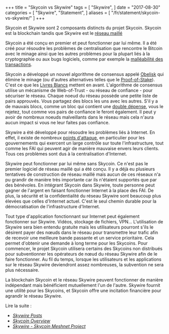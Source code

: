 +++
title = "Skycoin vs Skywire"
tags = [
  "Skywire",
]
date = "2017-08-30"
categories = [
  "Skywire",
  "Statement",
]
aliases = [
	"/fr/statement/skycoin-vs-skywire/"
]
+++

Skycoin et Skywire sont 2 composants distincts du projet Skycoin. Skycoin est la blockchain tandis que Skywire est le [réseau maillé](https://fr.wikipedia.org/wiki/Topologie_de_r%C3%A9seau#Le_r.C3.A9seau_maill.C3.A9)

Skycoin a été conçu en premier et peut fonctionner par lui même. Il a été créé pour résoudre les problèmes de centralisation que rencontre le Bitcoin avec le minage ainsi que les autres problèmes pour la plupart liés à la cryptographie ou aux bugs logiciels, comme par exemple la [malléabilité des transactions](http://fr.bitcoinwiki.org/Mall%C3%A9abilit%C3%A9_du_syst%C3%A8me_(Malleability)#Q.27est_ce_que_c.27est_une_.22mall.C3.A9abilit.C3.A9_des_transactions.22.3F).


Skycoin a développé un nouvel algorithme de consensus appelé [Obelisk](https://www.skycoin.net/whitepapers) qui élimine le minage (ou d'autres alternatives telles que le [Proof-of-Stake](https://fr.wikipedia.org/wiki/Preuve_d%27enjeu)). C'est ce que les [Livres Blancs](https://www.skycoin.net/whitepapers) mettent en avant. L'algorithme de consensus utilise un mécanisme de Web-of-Trust - ou réseau de confiance - pour sécuriser le réseau. Chaque noeud du réseau possède une petite liste de pairs approuvés. Vous partagez des blocs les uns avec les autres. S'il y a de mauvais blocs, comme un bloc qui contient une [double dépense](https://bitcoin.org/fr/vocabulaire#double-depense), vous le rejetez, tout comme vos pairs de confiance le feront également. Il peut y avoir de nombreux noeuds malveillants dans le réseau mais cela n'aura aucun impact si vous ne leur faites pas confiance.

Skywire a été développé pour résoudre les problèmes liés à Internet. En effet, il existe de nombreux [points d'attaque](https://en.wikipedia.org/wiki/BGP_hijacking), en particulier pour les gouvernements qui exercent un large contrôle sur toute l'infrastructure, tout comme les FAI qui peuvent agir de manière mauvaise envers leurs clients. Tous ces problèmes sont dus à la centralisation d'Internet.

Skywire peut fonctionner par lui même sans Skycoin. Ce n'est pas le premier logiciel de réseau maillé qui a été conçu. Il y a déjà eu plusieurs tentatives de construction de réseau maillé mais aucun de ces réseaux n'a pu grandir de manière très importante car ils n'étaient supportés que par des bénévoles. En intégrant Skycoin dans Skywire, toute personne peut gagner de l'argent en faisant fonctionner Internet à la place des FAI. De plus, la sécurité et la confidentialité du réseau Skywire sont beaucoup plus élevées que celles d'Internet actuel. C'est le seul chemin durable pour la démocratisation de l'infrastructure d'Internet.

Tout type d'application fonctionnant sur Internet peut également fonctionner sur Skywire. Vidéos, stockage de fichiers, VPN... L'utilisation de Skywire sera bien entendu gratuite mais les utilisateurs pourront s'ils le désirent payer des nœuds dans le réseau pour transmettre leur trafic afin de recevoir une meilleure bande passante et un service prioritaire. Cela permet d'obtenir une demande à long terme pour les Skycoins. Pour commencer, le projet Skycoin utilisera certains des Skycoins non distribués pour subventionner les opérateurs de nœud du réseau Skywire afin de le faire fonctionner. Au fil du temps, lorsque les utilisateurs et les applications sur le réseau Skywire deviendront assez nombreuses, la subvention ne sera plus nécessaire.

La blockchain Skycoin et le réseau Skywire peuvent fonctionner de manière indépendant mais bénéficient mutuellement l'un de l'autre. Skywire fournit une utilité pour les Skycoins, et Skycoin offre une incitation financière pour agrandir le réseau Skywire.


Lire la suite :

* *[Skywire Posts](/tags/skywire/)*
* *[Skycoin Overview](/overview/skycoin-overview/)*
* *[Skywire - Skycoin Meshnet Project](/overview/skywire-skycoin-meshnet-project/)*
